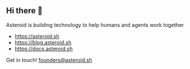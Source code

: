 ## Hi there 👋

Asteroid is building technology to help humans and agents work together

- https://asteroid.sh
- https://blog.asteroid.sh
- https://docs.asteroid.sh

Get in touch! founders@asteroid.sh
